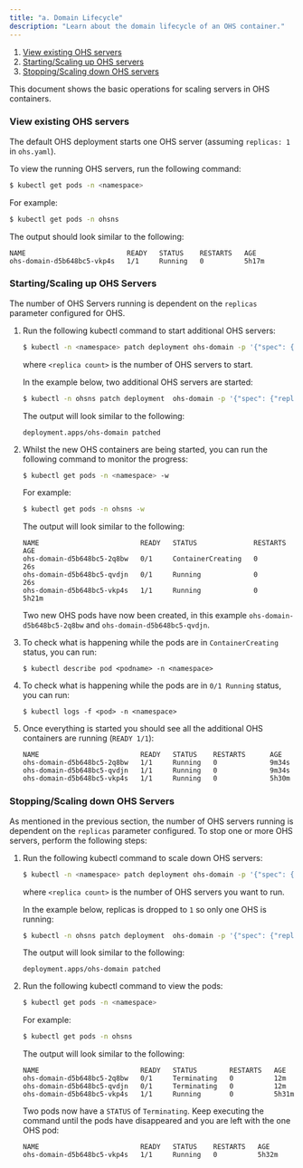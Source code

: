 ```yaml
---
title: "a. Domain Lifecycle"
description: "Learn about the domain lifecycle of an OHS container."
---
```


1. [View existing OHS servers](#view-existing-ohs-servers)
1. [Starting/Scaling up OHS servers](#startingscaling-up-ohs-servers)
1. [Stopping/Scaling down OHS servers](#stoppingscaling-down-ohs-servers)



This document shows the basic operations for scaling servers in OHS containers. 

 
### View existing OHS servers

The default OHS deployment starts one OHS server (assuming `replicas: 1` in `ohs.yaml`).

To view the running OHS servers, run the following command:

```bash
$ kubectl get pods -n <namespace>
```

For example:

```bash
$ kubectl get pods -n ohsns
```

The output should look similar to the following:

```
NAME                         READY   STATUS    RESTARTS   AGE
ohs-domain-d5b648bc5-vkp4s   1/1     Running   0          5h17m
```

### Starting/Scaling up OHS Servers

The number of OHS Servers running is dependent on the `replicas` parameter configured for OHS. 

1. Run the following kubectl command to start additional OHS servers:

   ```bash
   $ kubectl -n <namespace> patch deployment ohs-domain -p '{"spec": {"replicas": <replica count>}}' 
   ```
	
	where `<replica count>` is the number of OHS servers to start.

   In the example below, two additional OHS servers are started:

   ```bash
   $ kubectl -n ohsns patch deployment  ohs-domain -p '{"spec": {"replicas": 3}}'
   ```

   The output will look similar to the following:

   ```
   deployment.apps/ohs-domain patched
   ```


1. Whilst the new OHS containers are being started, you can run the following command to monitor the progress:
   
   ```bash
   $ kubectl get pods -n <namespace> -w
   ```
	
	For example:
	
   ```bash
   $ kubectl get pods -n ohsns -w
   ```   

   The output will look similar to the following:
	
   ```
   NAME                         READY   STATUS              RESTARTS   AGE
   ohs-domain-d5b648bc5-2q8bw   0/1     ContainerCreating   0          26s
   ohs-domain-d5b648bc5-qvdjn   0/1     Running             0          26s
   ohs-domain-d5b648bc5-vkp4s   1/1     Running             0          5h21m
   ```
	
	Two new OHS pods have now been created, in this example `ohs-domain-d5b648bc5-2q8bw` and `ohs-domain-d5b648bc5-qvdjn`. 
	
1. To check what is happening while the pods are in `ContainerCreating` status, you can run:
	
   ```
   $ kubectl describe pod <podname> -n <namespace>
   ```
	
1. To check what is happening while the pods are in  `0/1 Running` status, you can run:
	
	```
	$ kubectl logs -f <pod> -n <namespace>
	```
	
1. Once everything is started you should see all the additional OHS containers are running (`READY 1/1`):
	
   ```
   NAME                         READY   STATUS    RESTARTS      AGE
   ohs-domain-d5b648bc5-2q8bw   1/1     Running   0             9m34s
   ohs-domain-d5b648bc5-qvdjn   1/1     Running   0             9m34s
   ohs-domain-d5b648bc5-vkp4s   1/1     Running   0             5h30m
   ```



### Stopping/Scaling down OHS Servers

As mentioned in the previous section, the number of OHS servers running is dependent on the `replicas` parameter configured. To stop one or more OHS servers, perform the following steps:

1. Run the following kubectl command to scale down OHS servers:

   ```bash
   $ kubectl -n <namespace> patch deployment ohs-domain -p '{"spec": {"replicas": <replica count>}}' 
   ```
	
	where `<replica count>` is the number of OHS servers you want to run.

   In the example below, replicas is dropped to `1` so only one OHS is running:

   ```bash
   $ kubectl -n ohsns patch deployment  ohs-domain -p '{"spec": {"replicas": 1}}'
   ```

   The output will look similar to the following:

   ```
   deployment.apps/ohs-domain patched
   ```

1. Run the following kubectl command to view the pods:  

   ```bash 
   $ kubectl get pods -n <namespace>
   ```
   
   For example:
   
   ```bash
   $ kubectl get pods -n ohsns
   ```
   
   The output will look similar to the following:
   
   ```
   NAME                         READY   STATUS        RESTARTS   AGE 
   ohs-domain-d5b648bc5-2q8bw   0/1     Terminating   0          12m
   ohs-domain-d5b648bc5-qvdjn   0/1     Terminating   0          12m
   ohs-domain-d5b648bc5-vkp4s   1/1     Running       0          5h31m

   ```
   
   Two pods now have a `STATUS` of `Terminating`. Keep executing the command until the pods have disappeared and you are left with the one OHS pod:
   
   ```
   NAME                         READY   STATUS    RESTARTS   AGE 
   ohs-domain-d5b648bc5-vkp4s   1/1     Running   0          5h32m
   ```

